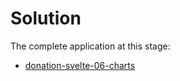 # Solution

The complete application at this stage:

- [donation-svelte-06-charts](https://github.com/wit-hdip-comp-sci-2024/full-stack-1/tree/main/prj/donation/svelte/donation-svelte-06-charts)

